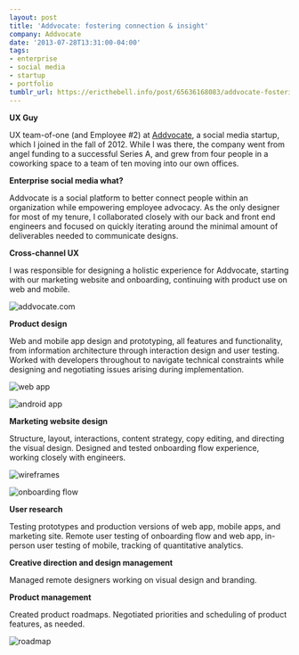 ```yaml
---
layout: post
title: 'Addvocate: fostering connection & insight'
company: Addvocate
date: '2013-07-28T13:31:00-04:00'
tags:
- enterprise
- social media
- startup
- portfolio
tumblr_url: https://ericthebell.info/post/65636168083/addvocate-fostering-connection-insight
---
```

 **UX Guy**

UX team-of-one (and Employee #2) at [Addvocate](https://addvocate.com/), a social media startup, which I joined in the fall of 2012. While I was there, the company went from angel funding to a successful Series A, and grew from four people in a coworking space to a team of ten moving into our own offices.

**Enterprise social media what?**

Addvocate is a social platform to better connect people within an organization while empowering employee advocacy. As the only designer for most of my tenure, I collaborated closely with our back and front end engineers and focused on quickly iterating around the minimal amount of deliverables needed to communicate designs.

**Cross-channel UX**

I was responsible for designing a holistic experience for Addvocate, starting with our marketing website and onboarding, continuing with product use on web and mobile.

![addvocate.com](https://64.media.tumblr.com/1b2ae7faf12076fac977d9c0f7f20dfa/tumblr_inline_pfr4bmISbx1qjic3b_540.png)

**Product design**

Web and mobile app design and prototyping, all features and functionality, from information architecture through interaction design and user testing. Worked with developers throughout to navigate technical constraints while designing and negotiating issues arising during implementation.

![web app](https://64.media.tumblr.com/d4d11a9d396146da4bd7ef3819d5dd31/tumblr_inline_pfr4bmQcU01qjic3b_540.png)

![android app](https://64.media.tumblr.com/aad917471c0b1140e0028f8ef01e3e1e/tumblr_inline_pfr4bn3B2S1qjic3b_540.png)

**Marketing website design**

Structure, layout, interactions, content strategy, copy editing, and directing the visual design. Designed and tested onboarding flow experience, working closely with engineers.

![wireframes](https://64.media.tumblr.com/31614f544fb96b7d5b019acd5183d878/tumblr_inline_pfr4bnmLaI1qjic3b_540.png)

![onboarding flow](https://64.media.tumblr.com/c6cc92d87e85d71ab6159da1475dabf5/tumblr_inline_pfr4bnjzEP1qjic3b_540.png)

**User research**

Testing prototypes and production versions of web app, mobile apps, and marketing site. Remote user testing of onboarding flow and web app, in-person user testing of mobile, tracking of quantitative analytics.

**Creative direction and design management**

Managed remote designers working on visual design and branding.

**Product management**

Created product roadmaps. Negotiated priorities and scheduling of product features, as needed.

![roadmap](https://64.media.tumblr.com/3f83be1bb6927027387bbe560a083dcf/tumblr_inline_pfr4bn8Aw61qjic3b_540.png)
